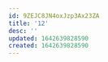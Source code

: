 ```yaml
---
id: 9ZEJC8JN4oxJzp3Ax23ZA
title: '12'
desc: ''
updated: 1642639828590
created: 1642639828590
---
```


